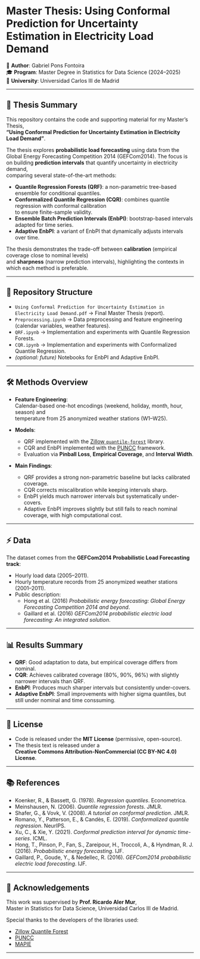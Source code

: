 # Master Thesis: Using Conformal Prediction for Uncertainty Estimation in Electricity Load Demand

📘 **Author**: Gabriel Pons Fontoira  
🎓 **Program**: Master Degree in Statistics for Data Science (2024–2025)  
🏫 **University**: Universidad Carlos III de Madrid  

---

## 📖 Thesis Summary

This repository contains the code and supporting material for my Master’s Thesis,  
**“Using Conformal Prediction for Uncertainty Estimation in Electricity Load Demand”**.

The thesis explores **probabilistic load forecasting** using data from the Global Energy Forecasting Competition 2014 (GEFCom2014).
The focus is on building **prediction intervals** that quantify uncertainty in electricity demand,  
comparing several state-of-the-art methods:

- **Quantile Regression Forests (QRF)**: a non-parametric tree-based ensemble for conditional quantiles.  
- **Conformalized Quantile Regression (CQR)**: combines quantile regression with conformal calibration  
  to ensure finite-sample validity.  
- **Ensemble Batch Prediction Intervals (EnbPI)**: bootstrap-based intervals adapted for time series.  
- **Adaptive EnbPI**: a variant of EnbPI that dynamically adjusts intervals over time.

The thesis demonstrates the trade-off between **calibration** (empirical coverage close to nominal levels)  
and **sharpness** (narrow prediction intervals), highlighting the contexts in which each method is preferable.

---

## 📂 Repository Structure

- `Using Conformal Prediction for Uncertainty Estimation in Electricity Load Demand.pdf` → Final Master Thesis (report).  
- `Preprocessing.ipynb` → Data preprocessing and feature engineering (calendar variables, weather features).  
- `QRF.ipynb` → Implementation and experiments with Quantile Regression Forests.  
- `CQR.ipynb` → Implementation and experiments with Conformalized Quantile Regression.  
- *(optional: future)* Notebooks for EnbPI and Adaptive EnbPI.

---

## 🛠️ Methods Overview

- **Feature Engineering**:  
  Calendar-based one-hot encodings (weekend, holiday, month, hour, season) and  
  temperature from 25 anonymized weather stations (W1–W25).  

- **Models**:  
  - QRF implemented with the [Zillow `quantile-forest`](https://zillow.github.io/quantile-forest/) library.  
  - CQR and EnbPI implemented with the [PUNCC](https://deel-ai.github.io/puncc/theory_overview.html) framework.  
  - Evaluation via **Pinball Loss**, **Empirical Coverage**, and **Interval Width**.  

- **Main Findings**:  
  - QRF provides a strong non-parametric baseline but lacks calibrated coverage.  
  - CQR corrects miscalibration while keeping intervals sharp.  
  - EnbPI yields much narrower intervals but systematically under-covers.  
  - Adaptive EnbPI improves slightly but still fails to reach nominal coverage, with high computational cost.  

---

## ⚡ Data

The dataset comes from the **GEFCom2014 Probabilistic Load Forecasting track**:  
- Hourly load data (2005–2011).  
- Hourly temperature records from 25 anonymized weather stations (2001–2011).  
- Public description:  
  - Hong et al. (2016) *Probabilistic energy forecasting: Global Energy Forecasting Competition 2014 and beyond*.  
  - Gaillard et al. (2016) *GEFCom2014 probabilistic electric load forecasting: An integrated solution*.  

---

## 📊 Results Summary

- **QRF**: Good adaptation to data, but empirical coverage differs from nominal.  
- **CQR**: Achieves calibrated coverage (80%, 90%, 96%) with slightly narrower intervals than QRF.  
- **EnbPI**: Produces much sharper intervals but consistently under-covers.  
- **Adaptive EnbPI**: Small improvements with higher sigma quantiles, but still under nominal and time conssuming.  

---

## 📜 License

- Code is released under the **MIT License** (permissive, open-source).  
- The thesis text is released under a  
  **Creative Commons Attribution-NonCommercial (CC BY-NC 4.0) License**.  

---

## 📚 References

- Koenker, R., & Bassett, G. (1978). *Regression quantiles*. Econometrica.  
- Meinshausen, N. (2006). *Quantile regression forests*. JMLR.  
- Shafer, G., & Vovk, V. (2008). *A tutorial on conformal prediction*. JMLR.  
- Romano, Y., Patterson, E., & Candès, E. (2019). *Conformalized quantile regression*. NeurIPS.  
- Xu, C., & Xie, Y. (2021). *Conformal prediction interval for dynamic time-series*. ICML.  
- Hong, T., Pinson, P., Fan, S., Zareipour, H., Troccoli, A., & Hyndman, R. J. (2016). *Probabilistic energy forecasting*. IJF.  
- Gaillard, P., Goude, Y., & Nedellec, R. (2016). *GEFCom2014 probabilistic electric load forecasting*. IJF.  

---

## 🙌 Acknowledgements

This work was supervised by **Prof. Ricardo Aler Mur**,  
Master in Statistics for Data Science, Universidad Carlos III de Madrid.  

Special thanks to the developers of the libraries used:  
- [Zillow Quantile Forest](https://zillow.github.io/quantile-forest/)  
- [PUNCC](https://deel-ai.github.io/puncc/theory_overview.html)  
- [MAPIE](https://mapie.readthedocs.io/en/stable/)  

---

